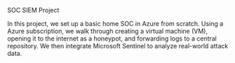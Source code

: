 SOC SIEM Project

In this project, we set up a basic home SOC in Azure from scratch. Using a Azure subscription, we walk through creating a virtual machine (VM), opening it to the internet as a honeypot, and forwarding logs to a central repository. We then integrate Microsoft Sentinel to analyze real-world attack data.
